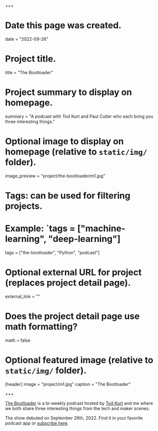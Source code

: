 +++
# Date this page was created.
date = "2022-09-26"

# Project title.
title = "The Bootloader"

# Project summary to display on homepage.
summary = "A podcast with Tod Kurt and Paul Cutler who each bring you three interesting things."

# Optional image to display on homepage (relative to `static/img/` folder).
image_preview = "project/the-bootloader/m1.jpg"

# Tags: can be used for filtering projects.
# Example: `tags = ["machine-learning", "deep-learning"]
tags = ["the-bootloader", "Python", "podcast"]

# Optional external URL for project (replaces project detail page).
external_link = ""

# Does the project detail page use math formatting?
math = false

# Optional featured image (relative to `static/img/` folder).
[header]
image = "project/m1.jpg"
caption = "The Bootloader"

+++

[The Bootloader](https://thebootloader.net) is a bi-weekly podcast hosted by [Tod Kurt](https://todbot.com) and me where we both share three interesting things from the tech and maker scenes. 

The show debuted on September 26th, 2022.  Find it in your favorite podcast app or [subscribe here](https://zencastr.com/The-Bootloader).


